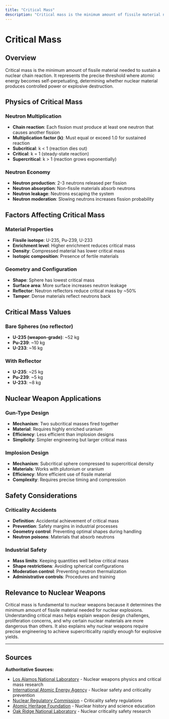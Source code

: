 ```yaml
---
title: "Critical Mass"
description: "Critical mass is the minimum amount of fissile material needed to sustain a nuclear chain reaction."
---
```


# Critical Mass

## Overview

Critical mass is the minimum amount of fissile material needed to sustain a nuclear chain reaction. It represents the precise threshold where atomic energy becomes self-perpetuating, determining whether nuclear material produces controlled power or explosive destruction.

## Physics of Critical Mass

### Neutron Multiplication
- **Chain reaction**: Each fission must produce at least one neutron that causes another fission
- **Multiplication factor (k)**: Must equal or exceed 1.0 for sustained reaction
- **Subcritical**: k < 1 (reaction dies out)
- **Critical**: k = 1 (steady-state reaction)
- **Supercritical**: k > 1 (reaction grows exponentially)

### Neutron Economy
- **Neutron production**: 2-3 neutrons released per fission
- **Neutron absorption**: Non-fissile materials absorb neutrons
- **Neutron leakage**: Neutrons escaping the system
- **Neutron moderation**: Slowing neutrons increases fission probability

## Factors Affecting Critical Mass

### Material Properties
- **Fissile isotope**: U-235, Pu-239, U-233
- **Enrichment level**: Higher enrichment reduces critical mass
- **Density**: Compressed material has lower critical mass
- **Isotopic composition**: Presence of fertile materials

### Geometry and Configuration
- **Shape**: Sphere has lowest critical mass
- **Surface area**: More surface increases neutron leakage
- **Reflector**: Neutron reflectors reduce critical mass by ~50%
- **Tamper**: Dense materials reflect neutrons back

## Critical Mass Values

### Bare Spheres (no reflector)
- **U-235 (weapon-grade)**: ~52 kg
- **Pu-239**: ~10 kg
- **U-233**: ~16 kg

### With Reflector
- **U-235**: ~25 kg
- **Pu-239**: ~5 kg
- **U-233**: ~8 kg

## Nuclear Weapon Applications

### Gun-Type Design
- **Mechanism**: Two subcritical masses fired together
- **Material**: Requires highly enriched uranium
- **Efficiency**: Less efficient than implosion designs
- **Simplicity**: Simpler engineering but larger critical mass

### Implosion Design
- **Mechanism**: Subcritical sphere compressed to supercritical density
- **Materials**: Works with plutonium or uranium
- **Efficiency**: More efficient use of fissile material
- **Complexity**: Requires precise timing and compression

## Safety Considerations

### Criticality Accidents
- **Definition**: Accidental achievement of critical mass
- **Prevention**: Safety margins in industrial processes
- **Geometry control**: Preventing optimal shapes during handling
- **Neutron poisons**: Materials that absorb neutrons

### Industrial Safety
- **Mass limits**: Keeping quantities well below critical mass
- **Shape restrictions**: Avoiding spherical configurations
- **Moderation control**: Preventing neutron thermalization
- **Administrative controls**: Procedures and training

## Relevance to Nuclear Weapons

Critical mass is fundamental to nuclear weapons because it determines the minimum amount of fissile material needed for nuclear explosions. Understanding critical mass helps explain weapon design challenges, proliferation concerns, and why certain nuclear materials are more dangerous than others. It also explains why nuclear weapons require precise engineering to achieve supercriticality rapidly enough for explosive yields.

---

## Sources

**Authoritative Sources:**

- [Los Alamos National Laboratory](https://www.lanl.gov) - Nuclear weapons physics and critical mass research
- [International Atomic Energy Agency](https://www.iaea.org) - Nuclear safety and criticality prevention
- [Nuclear Regulatory Commission](https://www.nrc.gov) - Criticality safety regulations
- [Atomic Heritage Foundation](https://www.atomicheritage.org) - Nuclear history and science education
- [Oak Ridge National Laboratory](https://www.ornl.gov) - Nuclear criticality safety research